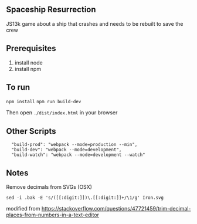 ## Spaceship Resurrection

JS13k game about a ship that crashes and needs to be rebuilt to save the crew

## Prerequisites

1. install node
2. install npm

## To run

`npm install`
`npm run build-dev`

Then open `./dist/index.html` in your browser

## Other Scripts

```
  "build-prod": "webpack --mode=production --min",
  "build-dev": "webpack --mode=development",
  "build-watch": "webpack --mode=development --watch"
```

## Notes

Remove decimals from SVGs (OSX)

```
sed -i .bak -E 's/([[:digit:]])\.[[:digit:]]+/\1/g' Iron.svg
```

modified from https://stackoverflow.com/questions/47721459/trim-decimal-places-from-numbers-in-a-text-editor
